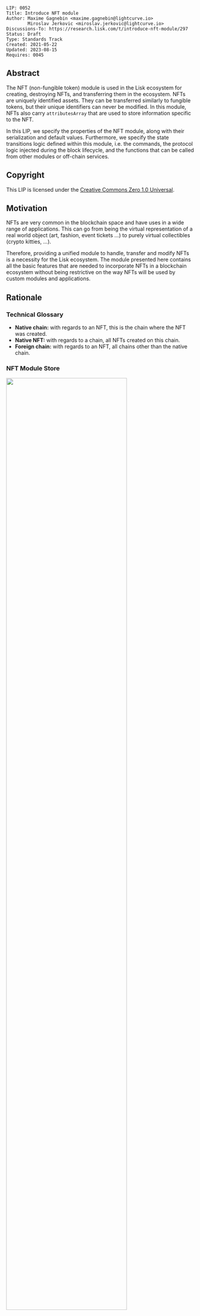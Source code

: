 ```
LIP: 0052
Title: Introduce NFT module
Author: Maxime Gagnebin <maxime.gagnebin@lightcurve.io>
        Miroslav Jerkovic <miroslav.jerkovic@lightcurve.io>
Discussions-To: https://research.lisk.com/t/introduce-nft-module/297
Status: Draft
Type: Standards Track
Created: 2021-05-22
Updated: 2023-08-15
Requires: 0045
```

## Abstract

The NFT (non-fungible token) module is used in the Lisk ecosystem for creating, destroying NFTs, and transferring them in the ecosystem. NFTs are uniquely identified assets. They can be transferred similarly to fungible tokens, but their unique identifiers can never be modified. In this module, NFTs also carry `attributesArray` that are used to store information specific to the NFT.

In this LIP, we specify the properties of the NFT module, along with their serialization and default values. Furthermore, we specify the state transitions logic defined within this module, i.e. the commands, the protocol logic injected during the block lifecycle, and the functions that can be called from other modules or off-chain services.

## Copyright

This LIP is licensed under the [Creative Commons Zero 1.0 Universal](https://creativecommons.org/publicdomain/zero/1.0/).

## Motivation

NFTs are very common in the blockchain space and have uses in a wide range of applications. This can go from being the virtual representation of a real world object (art, fashion, event tickets ...) to purely virtual collectibles (crypto kitties, ...).

Therefore, providing a unified module to handle, transfer and modify NFTs is a necessity for the Lisk ecosystem. The module presented here contains all the basic features that are needed to incorporate NFTs in a blockchain ecosystem without being restrictive on the way NFTs will be used by custom modules and applications.

## Rationale

### Technical Glossary

- **Native chain:** with regards to an NFT, this is the chain where the NFT was created.
- **Native NFT:** with regards to a chain, all NFTs created on this chain.
- **Foreign chain:** with regards to an NFT, all chains other than the native chain.

### NFT Module Store

<img src="lip-0052/nft_module_store.png" width="80%">

_Figure 1: The NFT module store is divided into four substores. All NFTs held by users are stored sequentially in the user substore with keys given by the user address and the NFT ID._

#### NFT Store

The NFT store contains entries for all NFTs present on the native chain, as well as entries for all native NFTs that have been sent cross-chain to a foreign chain. Each entry contains two properties:

- The `owner` property can either be a `LENGTH_ADDRESS` bytes long user address or a `LENGTH_CHAIN_ID` bytes long chain ID. In the latter case, the NFT is a native NFT that has been sent cross-chain to a foreign chain and is escrowed.
- The `attributesArray` property can be used by custom applications to store information about the NFT, or modify interactions with the NFT.

#### User Substore

In the proposed solution, all NFTs associated with a given address are stored sequentially in the user substore part of the state. In this way, getting all NFTs of a given account can be done efficiently. This is in contrast to specifications (like [ERC 721](https://github.com/ethereum/EIPs/blob/master/EIPS/eip-721.md) without optional extensions) where the NFT owner is only stored as one of the NFTs properties. We think that this feature is useful in an account-based blockchain ecosystem and the user substore is designed accordingly.

The `lockingModule` property stores the information regarding the locking status of the NFT. If the NFT is unlocked, this property will have the value `NFT_NOT_LOCKED`, whereas if the NFT is locked, this property will store the locking module name.

### NFT Identifier

To identify NFTs in the Lisk ecosystem, we introduce the `nftID`, a unique NFT identifier in the ecosystem. It is a `LENGTH_NFT_ID` bytes long concatenation of the `LENGTH_CHAIN_ID` bytes long `chainID`, the [chain ID][lip-0043] of the chain creating the NFT, the `LENGTH_COLLECTION_ID` bytes long `collectionID`, chosen when the NFT is created, and a 8 bytes long serialization of an `index` integer, automatically assigned at the NFT creation.

This allows chains to define multiple sets of NFTs, each identified by their respective collection. Each collection can then easily have its own attributes schema and custom logic. For example, an art NFT exchange could have a different collection per artist, `index` being then a unique integer associated with each art piece of this artist.

### Cross-chain NFT Transfer

To allow cross-chain transfers of NFTs, we define a specific command which makes use of the [Interoperability module][lip-0045] and creates a [cross-chain message][lip-0049] with the relevant information. When sending NFTs cross-chain, it is crucial that every native chain can correctly escrow its native NFTs sent to a foreign chain. In this way, a native NFT can never be created by a foreign chain and sent across the ecosystem. When receiving non-native NFTs on a chain, users can query this NFT's native chain to make sure that the NFT is properly escrowed.

#### Transfer To and From the Native Chain

These specifications only allow NFTs to be transferred from or to their native chain. In particular, this means that NFT created on chain A cannot be transferred directly from chain B to chain C. This is required to allow the native chain to maintain escrowed NFTs correctly.

### Attributes

Each NFT is stored with an array of attributes specified by various modules, with each `attribute` property being a byte sequence that is not deserialized by the NFT module. Each custom module using NFTs should define schemas to serialize and deserialize their `attributes` property of NFTs.

When an NFT is sent to another chain, the `attributes` properties of the NFT can be modified according to specifications set on the receiving chain. When the NFT is received back on its native chain, the returned modified attributes are disregarded and the original attributes are restored, as currently defined by [getNewAttributes](#getnewattributes) function. If needed, custom modules can implement a more fine-grained approach towards the attributes that are modified cross-chain.

Note that the `attributes` properties are not limited in size by default, which can potentially cause the CCM [validateFormat][lip-0049#validateformat] failure during the cross-chain NFT transfer.

### Protocol Logic for Other Modules

The NFT module provides the following functions to modify the NFT state. Any other modules should use those functions to modify the NFT state. The NFT state should never be modified from outside the module without using one of the provided functions as this could result in unexpected behavior and could cause an improper state transition.

#### create

This function is used to create a new NFT. The NFT will always be native to the chain creating it.

#### destroy

This function is used to destroy NFTs. The NFT will be removed from the NFT substore and cannot be retrieved, except in the case of destroying NFT on a foreign chain: the information about the NFT (e.g., the attributes) will still be available in the corresponding escrow entry of the NFT substore in the native chain.

#### lock

This function is used to lock an NFT to a module. A locked NFT cannot be transferred (within the chain or across chains). This can be useful, for example, when the NFT is used as a deposit for a service. Module is specified both when locking and unlocking the NFT, thus preventing NFTs being accidentally locked and unlocked by different modules.

#### unlock

This function is used to unlock an NFT that was locked to a module.

#### setAttributes

This function is used to modify the attributes of NFTs. Each custom module can define the rules surrounding modifying NFT attributes and should call this function. This function will be executed even if the NFT is locked.

#### transfer

This function is used to transfer ownership of NFTs within one chain.

#### transferCrossChain

This function is used to transfer ownership of NFTs across chains in the Lisk ecosystem.

#### recover

This function should only be called by the [Interoperability module][lip-0045] to trigger the recovery of NFTs escrowed to terminated chains.

## Specification

### Notation and Constants

The following constants are used throughout the document:

| Name | Type | Value |
|------|------|-------|
| **Interoperability Constants** | | |
| `CCM_STATUS_CODE_OK` | uint32 | 0 |
| `MAX_RESERVED_ERROR_STATUS` | uint64 | 63 |
| **NFT Module Constants** | | |
| `MODULE_NAME_NFT` | string | "nft" |
| `COMMAND_NAME_TRANSFER` | string | "transfer" |
| `COMMAND_NAME_CROSS_CHAIN_TRANSFER` | string | "transferCrossChain" |
| `CROSS_CHAIN_COMMAND_NAME_TRANSFER` | string | TBD |
| `CCM_STATUS_NFT_NOT_SUPPORTED` | uint32 | 64 |
| `CCM_STATUS_PROTOCOL_VIOLATION` | uint32 | 65 |
| `NFT_NOT_LOCKED` | string | `MODULE_NAME_NFT` |
| `ALL_SUPPORTED_NFTS_KEY` | bytes | `EMPTY_BYTES` |
| **NFT Store Constants** | | |
| `SUBSTORE_PREFIX_NFT` | bytes | 0x0000 |
| `SUBSTORE_PREFIX_USER` | bytes | 0x8000 |
| `SUBSTORE_PREFIX_ESCROW` | bytes | 0x4000 |
| `SUBSTORE_PREFIX_SUPPORTED_NFTS` | bytes | 0xc000 |
| **Configurable Constants** | | **Mainchain Value** |
| `FEE_CREATE_NFT` | uint64 | 5000000 |
| **General Constants** | | |
| `OWN_CHAIN_ID` | bytes | `chainID` of the chain. |
| `LENGTH_ADDRESS` | uint32 | 20 |
| `MIN_LENGTH_MODULE_NAME` | uint32 | 1 |
| `MAX_LENGTH_MODULE_NAME` | uint32 | 32 |
| `LENGTH_NFT_ID` | uint32 | 16 |
| `LENGTH_CHAIN_ID` | uint32 | 4 |
| `LENGTH_COLLECTION_ID` | uint32 | 4 |
| `LENGTH_TOKEN_ID` | uint32 | 8 |
| `MAX_LENGTH_DATA` | uint32 | 64 |
| `EMPTY_BYTES` | bytes | "" |

### Event Names and Results

| Name | Type | Value | Description |
|------|------|-------|-------------|
| **Names** | | | |
| `EVENT_NAME_TRANSFER` | string | "transfer" | Name of the events emitted during NFT transfer. |
| `EVENT_NAME_TRANSFER_CROSS_CHAIN` | string | "transferCrossChain" | Name of the events emitted during cross-chain NFT transfer. |
| `EVENT_NAME_CCM_TRANSFER` | string | "ccmTransfer" | Name of the events emitted during execution of cross-chain NFT transfer messages. |
| `EVENT_NAME_CREATE` | string | "create" | Name of the events emitted during calls to the [create](#create-2) function. |
| `EVENT_NAME_DESTROY` | string | "destroy" | Name of the events emitted during calls to the [destroy](#destroy-2) function. |
| `EVENT_NAME_LOCK` | string | "lock" | Name of the events emitted during calls to the [lock](#lock-2) function. |
| `EVENT_NAME_UNLOCK` | string | "unlock" | Name of the events emitted during calls to the [unlock](#unlock-2) function. |
| `EVENT_NAME_SET_ATTRIBUTES` | string | "setAttributes" | Name of the events emitted during calls to the [setAttributes](#setattributes-2) function. |
| `EVENT_NAME_RECOVER` | string | "recover" | Name of the events emitted during calls to the [recover](#recover-2) function. |
| `EVENT_NAME_SUPPORT_ALL_NFTS` | string | "supportAllNFTs" | Name of the event emitted during calls to the [supportAllNFTs](#supportallnfts-1) function |
| `EVENT_NAME_REMOVE_SUPPORT_ALL_NFTS` | string | "removeSupportAllNFTs" | Name of the event emitted during calls to the [removeSupportAllNFTs](#removesupportallnfts-1) function |
| `EVENT_NAME_SUPPORT_ALL_NFTS_FROM_CHAIN` | string | "supportAllNFTsFromChain" | Name of the event emitted during calls to the [supportAllNFTsFromChain](#supportallnftsfromchain-1) function |
| `EVENT_NAME_REMOVE_SUPPORT_ALL_NFTS_FROM_CHAIN` | string | "removeSupportAllNFTsFromChain" | Name of the event emitted during calls to the [removeSupportAllNFTsFromChain](#removesupportallnftsfromchain-1) function |
| `EVENT_NAME_SUPPORT_ALL_NFTS_FROM_COLLECTION` | string | "supportAllNFTsFromCollection" | Name of the event emitted during calls to the [supportAllNFTsFromCollection](#supportallnftsfromcollection) function |
| `EVENT_NAME_REMOVE_SUPPORT_ALL_NFTS_FROM_COLLECTION` | string | "removeSupportAllNFTsFromCollection" | Name of the event emitted during calls to the [removeSupportAllNFTsFromCollection](#removesupportallnftsfromcollection) function |
| **Result codes** | | | |
| `RESULT_SUCCESSFUL` | uint32 | 0 | Successful result code for events. |
| `RESULT_NFT_DOES_NOT_EXIST` | uint32 | 1 | Used when NFT substore entry does not exist. |
| `RESULT_NFT_NOT_NATIVE` | uint32 | 2 | Used when NFT is not native to either the sending chain or the receiving chain. |
| `RESULT_NFT_NOT_SUPPORTED` | uint32 | 3 | Used when NFT is not supported in the receiving chain. |
| `RESULT_NFT_LOCKED` | uint32 | 4 | Used when destroy, lock or transfer functions fail due to NFT being locked. |
| `RESULT_NFT_NOT_LOCKED` | uint32 | 5 | Used when unlock function fails due to NFT being unlocked. |
| `RESULT_UNAUTHORIZED_UNLOCK` | uint32 | 6 | Used when NFT unlocking fails due to being requested by a module that did not lock it. |
| `RESULT_NFT_ESCROWED` | uint32 | 7 | Used when destroy, lock or transfer functions fail due to NFT being escrowed. |
| `RESULT_NFT_NOT_ESCROWED` | uint32 | 8 | Used when recover function fails due to NFT not being escrowed. |
| `RESULT_INITIATED_BY_NONNATIVE_CHAIN` | uint32 | 9 | Used when recover function fails due to not being initiated by the native chain. |
| `RESULT_INITIATED_BY_NONOWNER` | uint32 | 10 | Used when destroy or transfer functions fail due to not being initiated by the NFT owner. |
| `RESULT_RECOVER_FAIL_INVALID_INPUTS` | uint32 | 11 | Used when the recover function fails due to invalid inputs. |
| `RESULT_INSUFFICIENT_BALANCE` | uint32 | 12 | Used when the balance is not sufficient to pay for the cross-chain message fee. |
| `RESULT_DATA_TOO_LONG` | uint32 | 13 | Used when the data input is too long. |
| `INVALID_RECEIVING_CHAIN` | uint32 | 14 | Used when, during the cross-chain token transfer, the receiving chain is set to be equal to the sending chain. |
| `RESULT_INVALID_ACCOUNT` | uint32 | 15 | Used when recover function fails due to invalid account. |

### Type Definitions

| Name | Type | Validation | Description |
|------|------|------------|-------------|
| `Address` | bytes | Must be of length `LENGTH_ADDRESS`. | Address of an account. |
| `Module` | string | Must be of length at least `MIN_LENGTH_MODULE_NAME` and at most `MAX_LENGTH_MODULE_NAME`. | Used for identifying modules. |
| `NFTID` | bytes | Must be of length `LENGTH_NFT_ID`. | Used for NFT identifiers. |
| `ChainID` | bytes | Must be of length `LENGTH_CHAIN_ID`. | Used for chain identifiers. |
| `CollectionID` | bytes | Must be of length `LENGTH_COLLECTION_ID`. | Used for NFT collection identifiers. |
| `AttributesArray` | (Module &#124; bytes)[] | Two-dimensional array consisting of `Module` names and corresponding `attributes`. | Used to store information specific to the NFT. |

#### uint64be Function

The function `uint64be(x)` returns the big endian uint64 serialization of an integer `x`, with `0 <= x < 2^64`. This serialization is always 8 bytes long.

#### Logic from Other Modules

Calling a function `fct` from the [Interoperability module][lip-0045] is represented by `Interoperability.fct(required inputs)`, from the [Fee module][lip-0048] by `Fee.fct(required inputs)`, and from the [Token module][lip-0051] by `Token.fct(required inputs)`.

### NFT Identification

All NFTs in the ecosystem are identified by using the following three values:

- `chainID`, always the chain ID of the chain that created the NFT,
- `collectionID`, a `LENGTH_COLLECTION_ID` bytes long array, specified at NFT creation,
- `index`, assigned at NFT creation to the next available index in the collection.

In this LIP, the NFT identifier `nftID` is a `LENGTH_NFT_ID` bytes long concatenation of the `chainID` of the NFT native chain, `collectionID` and the serialization of `index`: `nftID = chainID + collectionID + uint64be(index)`. This is for example used in all input formats for the module's exposed logics. This allows the exposed logic interfaces to be simple and uniform.

#### Supported NFTs

The NFT module contains a function used when receiving cross-chain NFT transfers to assert the support for non-native NFTs. It should return a boolean, depending on the configuration of the NFT module. For the rest of this LIP, this function is written `isNFTSupported(nftID)`.

### NFT Module Store

The store keys and schemas for value serialization of the NFT module store are set as follows:

#### NFT Substore

- The substore prefix is set to `SUBSTORE_PREFIX_NFT`.
- Each store key is an NFT ID: `nftID`.
- Each store value is the serialization of an object following `NFTStoreSchema` presented below.
- Notation: For the rest of this proposal, let `NFTStore[nftID]` be the object value stored in the NFT substore with store key `nftID`, deserialized using `NFTStoreSchema`.

#### JSON Schema

```java
NFTStoreSchema = {
    "type": "object",
    "required": [
        "owner",
        "attributesArray"
    ],
    "properties": {
        "owner": {
            "dataType": "bytes",
            "fieldNumber": 1
        },
        "attributesArray": {
            "type": "array",
            "fieldNumber": 2,
            "items": {
                "type": "object",
                "required": [
                    "module",
                    "attributes"
                ],
                "properties": {
                    "module": {
                        "dataType": "string",
                        "minLength": MIN_LENGTH_MODULE_NAME,
                        "maxLength": MAX_LENGTH_MODULE_NAME,
                        "pattern": "^[a-zA-Z0-9]*$",
                        "fieldNumber": 1
                    },
                    "attributes": {
                        "dataType": "bytes",
                        "fieldNumber": 2
                    }
                }
            }
        }
    }
}
```

#### Properties

- `owner`: Either a `LENGTH_ADDRESS` bytes long NFT owner address or a `LENGTH_CHAIN_ID` bytes long chain ID in the case of a native NFT that has been escrowed.
- `attributesArray`: An array containing attributes set by various modules. Elements include:
  - `module`: The name of the module that set the attributes.
  - `attributes`: The attributes set by the module.

Here, the `attributesArray` array is lexicographically ordered by `module`, which guarantees that serialization is consistent across nodes maintaining the chain.

If, for some `module`, a state transition deletes the `attributes` property , the corresponding entry in `attributesArray` is removed.

If, for some `module`, a state transition creates the `attributes` property of a non-existent store entry, this entry is created following `NFTStoreSchema` with the `attributesArray` entry set accordingly.

#### User Substore

- The substore prefix is set to `SUBSTORE_PREFIX_USER`.
- Each store key is a concatenation of an address and a NFT ID: `address + nftID`.
- Each store value is the serialization of an object following `userStoreSchema` presented below.
- Notation: For the rest of this proposal, let `userStore[address, nftID]` be the object value stored in the user substore with store key `address + nftID`, deserialized using `userStoreSchema`.

#### JSON Schema

```java
userStoreSchema = {
    "type": "object",
    "required": ["lockingModule"],
    "properties": {
        "lockingModule": {
            "dataType": "string",
            "minLength": MIN_LENGTH_MODULE_NAME,
            "maxLength": MAX_LENGTH_MODULE_NAME,
            "pattern": "^[a-zA-Z0-9]*$]",
            "fieldNumber": 1
        }
    }
}
```

#### Properties

- `lockingModule`: The name of the module that locked the NFT. The default value for the `lockingModule` property is `NFT_NOT_LOCKED`.

#### Escrow Substore

- The substore prefix is set to `SUBSTORE_PREFIX_ESCROW`.
- Each store key is the identifier of the chain to which the NFTs are escrowed, and the NFT ID of the escrowed NFT: `escrowedChainID + nftID`.
- Each store value follows the `escrowStoreSchema` schema presented below, which does not have any properties.
- Notation: For the rest of this proposal, let `escrowStore[escrowedChainID, nftID]` be the `EMPTY_BYTES` value stored in the escrow substore with store key `escrowedChainID + nftID`.


#### JSON Schema

```java
escrowStoreSchema = {
    "type": "object",
    "required": [],
    "properties": {}
}
```

#### Supported NFTs Substore

- The substore prefix is set to `SUBSTORE_PREFIX_SUPPORTED_NFTS`.
- Each store key is the identifier of the chain to which the supported NFTs are native: `chainID`, or `ALL_SUPPORTED_NFTS_KEY`.
- Each store value is the serialization of an object following `supportedNFTsStoreSchema` presented below.
- Notation: For the rest of this proposal, let `supportedNFTsStore[chainID]` be the object value stored in the supported NFTs substore with store key `chainID`, deserialized using `supportedNFTsStoreSchema`.

#### JSON Schema

```java
supportedNFTsStoreSchema = {
   "type": "object",
   "required": ["supportedCollectionIDArray"],
   "properties": {
       "supportedCollectionIDArray" : {
           "type": "array",
           "fieldNumber": 1,
           "items": {
                "type": "object",
                "required": ["collectionID"],
                "properties": {
                    "collectionID": {
                        "dataType": "bytes",
                        "length": LENGTH_COLLECTION_ID,
                        "fieldNumber": 1
                    }
                }
            }
       }
   }
}
```

#### Properties

- `supportedCollectionIDArray`: The array of `collectionID`, specifying all the supported NFT collections of the foreign chain.

If all NFTs are supported, the substore contains an entry for the key ALL_SUPPORTED_NFTS_KEY and no other entries.

If not all NFTs are supported, but all NFTs from a chain with `chainID` are supported, the substore contains an entry for key `chainID` with an empty array as value.

Since the native NFTs are always supported, no entry with key `OWN_CHAIN_ID` is added to the substore.

For all entries in this substore, the entries of the `supportedCollectionIDArray` are ordered lexicographically.

### Commands

The module provides the following commands to modify the NFT store.

#### NFT Transfer

Transactions executing this command have:

- `module = MODULE_NAME_NFT`
- `command = COMMAND_NAME_TRANSFER`

##### Parameters Schema

The `params` property of a NFT transfer transaction follows the schema `NFTTransferParamsSchema`.

```java
NFTTransferParamsSchema = {
    "type": "object",
    "required": [
        "nftID",
        "recipientAddress",
        "data"
    ],
    "properties": {
        "nftID": {
            "dataType": "bytes",
            "length": LENGTH_NFT_ID,
            "fieldNumber": 1
        },
        "recipientAddress": {
            "dataType": "bytes",
            "length": LENGTH_ADDRESS,
            "fieldNumber": 2
        },
         "data": {
            "dataType": "string",
            "maxLength": MAX_LENGTH_DATA,
            "fieldNumber": 3
        }
    }
}
```

##### Verification

```python
def verify(trs: Transaction) -> None:
    trsParams = decode(NFTTransferParamsSchema, trs.params)
    
    senderAddress = sha256(trs.senderPublicKey)[:LENGTH_ADDRESS]
    nftID = trsParams.nftID

    if NFTStore[nftID] does not exist:
        raise Exception("NFT substore entry does not exist")

    if len(getNFTOwner(nftID)) == LENGTH_CHAIN_ID:
        raise Exception("NFT is escrowed to another chain")

    if getNFTOwner(nftID) != senderAddress:
        raise Exception("Transfer not initiated by the NFT owner")

    if getLockingModule(nftID) != NFT_NOT_LOCKED:
        raise Exception("Locked NFTs cannot be transferred")
```

##### Execution

```python
def execute(trs: Transaction) -> None:
    trsParams = decode(NFTTransferParamsSchema, trs.params)

    senderAddress = sha256(trs.senderPublicKey)[:LENGTH_ADDRESS]
    recipientAddress = trsParams.recipientAddress
    nftID = trsParams.nftID

    transferInternal(senderAddress, recipientAddress, nftID)
```

The [transferInternal](#transferinternal) function transfers the ownership of the NFT within the chain.

#### Cross-chain NFT Transfer

Transactions executing this command have:

- `module = MODULE_NAME_NFT`
- `command = COMMAND_NAME_CROSS_CHAIN_TRANSFER`

##### Parameters Schema

The `params` property of a cross-chain NFT transfer transaction follows the `crossChainNFTTransferParamsSchema` schema.

```java
crossChainNFTTransferParamsSchema = {
    "type": "object",
    "required": [
        "nftID",
        "receivingChainID",
        "recipientAddress",
        "data",
        "messageFee",
        "messageFeeTokenID",
        "includeAttributes"
    ],
    "properties": {
        "nftID": {
            "dataType": "bytes",
            "length": LENGTH_NFT_ID,
            "fieldNumber": 1
        },
        "receivingChainID": {
            "dataType": "bytes",
            "length": LENGTH_CHAIN_ID,
            "fieldNumber": 2
        },
        "recipientAddress": {
            "dataType": "bytes",
            "length": LENGTH_ADDRESS,
            "fieldNumber": 3
        },
        "data": {
            "dataType": "string",
            "maxLength": MAX_LENGTH_DATA,
            "fieldNumber": 4
        },
        "messageFee": {
            "dataType": "uint64",
            "fieldNumber": 5
        },
        "messageFeeTokenID": {
            "dataType": "bytes",
            "length": LENGTH_TOKEN_ID,
            "fieldNumber": 6
        },
        "includeAttributes": {
            "dataType": "boolean",
            "fieldNumber": 7
        }
    }
}
```

##### Verification

```python
def verify(trs: Transaction) -> None:
    trsParams = decode(crossChainNFTTransferParamsSchema, trs.params)
    
    senderAddress = sha256(trs.senderPublicKey)[:LENGTH_ADDRESS]
    nftID = trsParams.nftID
    receivingChainID = trsParams.receivingChainID
    messageFeeTokenID = trsParams.messageFeeTokenID

    if receivingChainID == OWN_CHAIN_ID:
        raise Exception("Receiving chain cannot be the sending chain.")

    if NFTStore[nftID] does not exist:
        raise Exception("NFT substore entry does not exist")

    if len(getNFTOwner(nftID)) == LENGTH_CHAIN_ID:
        raise Exception("NFT is escrowed to another chain")

    if getChainID(nftID) not in [OWN_CHAIN_ID, receivingChainID]:
        raise Exception("NFT must be native to either the sending or the receiving chain")

    if messageFeeTokenID != Interoperability.getMessageFeeTokenID(receivingChainID):
        raise Exception("Mismatching message fee Token ID")

    if getNFTOwner(nftID) != senderAddress:
        raise Exception("Transfer not initiated by the NFT owner")

    if getLockingModule(nftID) != NFT_NOT_LOCKED:
        raise Exception("Locked NFTs cannot be transferred")

    if Token.getAvailableBalance(senderAddress, messageFeeTokenID) < messageFee:
        raise Exception("Insufficient balance for the message fee")
```

##### Execution

```python
def execute(trs: Transaction) -> None:
    trsParams = decode(crossChainNFTTransferParamsSchema, trs.params)

    senderAddress = sha256(trs.senderPublicKey)[:LENGTH_ADDRESS]
    nftID = trsParams.nftID
    receivingChainID = trsParams.receivingChainID
    recipientAddress = trsParams.recipientAddress
    data = trsParams.data
    messageFee = trsParams.messageFee
    includeAttributes = trsParams.includeAttributes

    transferCrossChainInternal(
        senderAddress,
        recipientAddress,
        nftID,
        receivingChainID,
        messageFee,
        data,
        includeAttributes
    )
```

The [transferCrossChainInternal](#transfercrosschaininternal) function transfers ownership of NFTs across chains in the Lisk ecosystem and calls the interoperability module in order to create a CCM.

### Cross-chain Commands

#### Cross-chain NFT Transfer Message

Cross-chain messages executing this cross-chain command have:

- `module = MODULE_NAME_NFT`,
- `crossChainCommand = CROSS_CHAIN_COMMAND_NAME_TRANSFER`

##### CCM Parameters Schema

The `params` property of a cross-chain NFT transfer message follows the `crossChainNFTTransferMessageParamsSchema`.

```java
crossChainNFTTransferMessageParamsSchema = {
    "type": "object",
    "required": [
        "nftID",
        "senderAddress",
        "recipientAddress",
        "attributesArray",
        "data"
    ],
    "properties": {
        "nftID": {
            "dataType": "bytes",
            "length": LENGTH_NFT_ID,
            "fieldNumber": 1
        },
        "senderAddress": {
            "dataType": "bytes",
            "length": LENGTH_ADDRESS,
            "fieldNumber": 2
        },
        "recipientAddress": {
            "dataType": "bytes",
            "length": LENGTH_ADDRESS,
            "fieldNumber": 3
        },
        "attributesArray": {
            "type": "array",
            "fieldNumber": 4,
            "items": {
                "type": "object",
                "required": ["module", "attributes"],
                "properties": {
                    "module": {
                        "dataType": "string",
                        "minLength": MIN_LENGTH_MODULE_NAME,
                        "maxLength": MAX_LENGTH_MODULE_NAME,
                        "pattern": "^[a-zA-Z0-9]*$",
                        "fieldNumber": 1
                    },
                    "attributes": {
                        "dataType": "bytes",
                        "fieldNumber": 2
                    }
                }
            }
        },
        "data": {
            "dataType": "string",
            "maxLength": MAX_LENGTH_DATA,
            "fieldNumber": 5
        }
    }
}
```

##### Verification

```python
def verify(
    trs: Transaction,
    ccm: CCM
) -> None:
    ccmParams = decode(crossChainNFTTransferMessageParamsSchema, ccm.params)
    
    nftID = ccmParams.nftID
    sendingChainID = ccm.sendingChainID

    if ccm.status > MAX_RESERVED_ERROR_STATUS:
        raise Exception("Invalid CCM error code")

    if getChainID(nftID) not in [OWN_CHAIN_ID, sendingChainID]:
        raise Exception("NFT is not native to either the sending chain or the receiving chain")

    if getChainID(nftID) == OWN_CHAIN_ID and NFTStore[nftID] entry does not exist:
        raise Exception("Non-existent entry in the NFT substore")

    if getChainID(nftID) == OWN_CHAIN_ID and NFTStore[nftID].owner != ccm.sendingChainID:
        raise Exception("NFT has not been properly escrowed")

    if getChainID(nftID) != OWN_CHAIN_ID and NFTStore[nftID] entry exists:
        raise Exception("NFT substore entry already exists")
```

##### Execution

When executing a cross-chain NFT transfer message `ccm`, the logic below is followed.

```python
def execute(
    trs: Transaction,
    ccm: CCM
) -> None:
    ccmParams = decode(crossChainNFTTransferMessageParamsSchema, ccm.params)
    
    nftID = ccmParams.nftID
    senderAddress = ccmParams.senderAddress
    recipientAddress = ccmParams.recipientAddress
    receivedAttributes = ccmParams.attributesArray
    data = ccmParams.data
    receivingChainID = ccm.receivingChainID
    sendingChainID = ccm.sendingChainID

    if getChainID(nftID) == OWN_CHAIN_ID: # Execution on the native chain
        storedAttributes = NFTStore[nftID].attributesArray
        if ccm.status == CCM_STATUS_CODE_OK:
            NFTStore[nftID].owner = recipientAddress
            NFTStore[nftID].attributesArray = getNewAttributes(nftID, storedAttributes, receivedAttributes)
            createUserEntry(recipientAddress, nftID)
            delete entry escrowEntry(sendingChainID, nftID) from the escrow substore
        else: # Return the NFT to the sender
            recipientAddress = senderAddress
            NFTStore[nftID].owner = recipientAddress
            createUserEntry(recipientAddress, nftID)
            delete entry escrowEntry(sendingChainID, nftID) from the escrow substore
    else: # Execution on the foreign chain
        if isNFTSupported(nftID) == False:
            emitPersistentEvent(
                module = MODULE_NAME_NFT,
                name = EVENT_NAME_CCM_TRANSFER,
                data = {
                    "senderAddress": senderAddress,
                    "recipientAddress": recipientAddress,
                    "nftID": nftID,
                    "result": RESULT_NFT_NOT_SUPPORTED
                },
                topics = [senderAddress, recipientAddress]
            )
            raise Exception("Non-supported NFT")
        if ccm.status == CCM_STATUS_CODE_OK:
            Fee.payFee(FEE_CREATE_NFT)
            createNFTEntry(recipientAddress, nftID, receivedAttributes)
            createUserEntry(recipientAddress, nftID)
        else: # return the NFT to the sender
            recipientAddress = senderAddress
            createNFTEntry(recipientAddress, nftID, receivedAttributes)
            createUserEntry(recipientAddress, nftID)

    emitEvent(
        module = MODULE_NAME_NFT,
        name = EVENT_NAME_CCM_TRANSFER,
        data = {
            "senderAddress": senderAddress,
            "recipientAddress": recipientAddress,
            "nftID": nftID,
            "result": RESULT_SUCCESSFUL
        },
        topics = [senderAddress, recipientAddress]
    )
```

### Events

#### transfer

This event has `name = EVENT_NAME_TRANSFER`, and is emitted when the [transfer](#transfer-2) and [transferInternal](#transferinternal) functions are called.

##### Topics

- `senderAddress`: The address of the sending account.
- `recipientAddress`: The address of the receiving account.

##### Data

```java
transferEventDataSchema = {
    "type": "object",
    "required": [
        "senderAddress",
        "recipientAddress",
        "nftID",
        "result"
    ],
    "properties": {
        "senderAddress": {
            "dataType": "bytes",
            "length": LENGTH_ADDRESS,
            "fieldNumber": 1
        },
        "recipientAddress": {
            "dataType": "bytes",
            "length": LENGTH_ADDRESS,
            "fieldNumber": 2
        },
        "nftID": {
            "dataType": "bytes",
            "length": LENGTH_NFT_ID,
            "fieldNumber": 3
        },
        "result": {
            "dataType": "uint32",
            "fieldNumber": 4
        }
    }
}
```

#### transferCrossChain

This event has `name = EVENT_NAME_TRANSFER_CROSS_CHAIN`, and is emitted when the [transferCrossChain](#transfercrosschain-2) and [transferCrossChainInternal](#transfercrosschaininternal) functions are called.

##### Topics

- `senderAddress`: The address of the sending account.
- `recipientAddress`: The address of the receiving account.
- `receivingChainID`: The chain ID of the receiving chain.

##### Data

```java
transferCrossChainEventDataSchema = {
    "type": "object",
    "required": [
        "senderAddress",
        "recipientAddress",
        "nftID",
        "receivingChainID",
        "result"
    ],
    "properties": {
        "senderAddress": {
            "dataType": "bytes",
            "length": LENGTH_ADDRESS,
            "fieldNumber": 1
        },
        "recipientAddress": {
            "dataType": "bytes",
            "length": LENGTH_ADDRESS,
            "fieldNumber": 2
        },
        "nftID": {
            "dataType": "bytes",
            "length": LENGTH_NFT_ID,
            "fieldNumber": 3
        },
        "receivingChainID": {
            "dataType": "bytes",
            "length": LENGTH_CHAIN_ID,
            "fieldNumber": 4
        },
        "includeAttributes": {
            "dataType": "boolean",
            "fieldNumber": 5
        },
        "result": {
            "dataType": "bytes",
            "length": "uint32",
            "fieldNumber": 6
        }
    }
}
```

#### ccmTransfer

This event has `name = EVENT_NAME_CCM_TRANSFER`, and is emitted during the execution of [cross-chain NFT transfer messages](#cross-chain-nft-transfer-message).

##### Topics

- `senderAddress`: The address of the sending account.
- `recipientAddress`: The address of the receiving account.

##### Data

```java
ccmTransferEventDataSchema = {
    "type": "object",
    "required": [
        "senderAddress",
        "recipientAddress",
        "nftID",
        "result"
    ],
    "properties": {
        "senderAddress": {
            "dataType": "bytes",
            "length": LENGTH_ADDRESS,
            "fieldNumber": 1
        },
        "recipientAddress": {
            "dataType": "bytes",
            "length": LENGTH_ADDRESS,
            "fieldNumber": 2
        },
        "nftID": {
            "dataType": "bytes",
            "length": LENGTH_NFT_ID,
            "fieldNumber": 3
        },
        "result": {
            "dataType": "bytes",
            "length": "uint32",
            "fieldNumber": 4
        }
    }
}
```

#### create

This event has `name = EVENT_NAME_CREATE`, and is emitted when the [create](#create-2) function is called.

##### Topics

- `address`: The address of the NFT owner.
- `nftID`: ID of the created NFT.

##### Data

```java
createEventDataSchema = {
    "type": "object",
    "required": [
        "address",
        "nftID",
        "collectionID",
        "result"
    ],
    "properties": {
        "address": {
            "dataType": "bytes",
            "length": LENGTH_ADDRESS,
            "fieldNumber": 1
        },
        "nftID": {
            "dataType": "bytes",
            "length": LENGTH_NFT_ID,
            "fieldNumber": 2
        },
        "collectionID": {
            "dataType": "bytes",
            "length": LENGTH_COLLECTION_ID,
            "fieldNumber": 3
        },
        "result": {
            "dataType": "uint32",
            "fieldNumber": 4
        }
    }
}
```

#### destroy

This event has `name = EVENT_NAME_DESTROY`, and is emitted when the [destroy](#destroy-2) function is called.

##### Topics

- `address`: The address of the NFT owner.
- `nftID`: ID of the destroyed NFT.

##### Data

```java
destroyEventDataSchema = {
    "type": "object",
    "required": [
        "address",
        "nftID",
        "result"
    ],
    "properties": {
        "address": {
            "dataType": "bytes",
            "length": LENGTH_ADDRESS,
            "fieldNumber": 1
        },
        "nftID": {
            "dataType": "bytes",
            "length": LENGTH_NFT_ID,
            "fieldNumber": 2
        },
        "result": {
            "dataType": "uint32",
            "fieldNumber": 3
        }
    }
}
```

#### lock

This event has `name = EVENT_NAME_LOCK`, and is emitted when the [lock](#lock-2) function is called.

##### Topics

- `module`: Name of the module that locked the NFT.
- `nftID`: ID of the locked NFT.

##### Data

```java
lockEventDataSchema = {
    "type": "object",
    "required": [
        "module",
        "nftID",
        "result"
    ],
    "properties": {
        "module": {
            "dataType": "string",
            "minLength": MIN_LENGTH_MODULE_NAME,
            "maxLength": MAX_LENGTH_MODULE_NAME,
            "fieldNumber": 1
        },
        "nftID": {
            "dataType": "bytes",
            "length": LENGTH_NFT_ID,
            "fieldNumber": 2
        },
        "result": {
            "dataType": "uint32",
            "fieldNumber": 3
        }
    }
}
```

#### unlock

This event has `name = EVENT_NAME_UNLOCK`, and is emitted when the [unlock](#unlock-2) function is called.

##### Topics

- `module`: Name of the module that unlocked the NFT.
- `nftID`: ID of the unlocked NFT.

##### Data

```java
unlockEventDataSchema = {
    "type": "object",
    "required": [
        "module",
        "nftID",
        "result"
    ],
    "properties": {
        "module": {
            "dataType": "string",
            "minLength": MIN_LENGTH_MODULE_NAME,
            "maxLength": MAX_LENGTH_MODULE_NAME,
            "fieldNumber": 1
        },
        "nftID": {
            "dataType": "bytes",
            "length": LENGTH_NFT_ID,
            "fieldNumber": 2
        },
        "result": {
            "dataType": "uint32",
            "fieldNumber": 3
        }
    }
}
```

#### setAttributes

This event has `name = EVENT_NAME_SET_ATTRIBUTES`, and is emitted when the [setAttributes](#setattributes-2) function is called.

##### Topics

- `nftID`: ID of the NFT.

##### Data

```java
setAttributesEventDataSchema = {
    "type": "object",
    "required": [
        "nftID",
        "attributes",
        "result"
    ],
    "properties": {
        "nftID": {
            "dataType": "bytes",
            "length": LENGTH_NFT_ID,
            "fieldNumber": 1
        },
        "attributes": {
            "dataType": "bytes",
            "fieldNumber": 2
        },
        "result": {
            "dataType": "uint32",
            "fieldNumber": 3
        }
    }
}
```

#### recover

This event has `name = EVENT_NAME_RECOVER`, and is emitted when the [recover](#recover-2) function is called.

##### Topics

- `nftID`: ID of the recovered NFT.

##### Data

```java
recoverEventDataSchema = {
    "type": "object",
    "required": [
        "terminatedChainID",
        "nftID",
        "result"
    ],
    "properties": {
        "terminatedChainID": {
            "dataType": "bytes",
            "maxLength": LENGTH_CHAIN_ID,
            "fieldNumber": 1
        },
        "nftID": {
            "dataType": "bytes",
            "length": LENGTH_NFT_ID,
            "fieldNumber": 2
        },
        "result": {
            "dataType": "uint32",
            "fieldNumber": 3
        }
    }
}
```

#### supportAllNFTs

This event has `name = EVENT_NAME_SUPPORT_ALL_NFTS`, and is emitted when the [`supportAllNFTs`](#supportallnfts-1) function is called.

##### Data

```java
supportAllNFTsDataSchema = {
    "type": "object",
    "required": [],
    "properties": {}
}
```

#### removeSupportAllNFTs

This event has `name = EVENT_NAME_REMOVE_SUPPORT_ALL_NFTS`, and is emitted when the [`removeSupportAllNFTs`](#removesupportallnfts-1) function is called.

##### Data

```java
removeSupportAllNFTsDataSchema = {
    "type": "object",
    "required": [],
    "properties": {}
}
```

#### supportAllNFTsFromChain

This event has `name = EVENT_NAME_SUPPORT_ALL_NFTS_FROM_CHAIN`, and is emitted when the [`supportAllNFTsFromChain`](#supportallnftsfromchain-1) function is called.

##### Topics

- `chainID`: The ID of the chain for which all NFTs are supported.

##### Data

```java
supportAllNFTsFromChainEventDataSchema = {
    "type": "object",
    "required": ["chainID"],
    "properties": {
        "chainID": {
            "dataType": "bytes",
            "length": LENGTH_CHAIN_ID,
            "fieldNumber": 1
        }
    }
}
```

#### removeSupportAllNFTsFromChain

This event has `name = EVENT_NAME_REMOVE_SUPPORT_ALL_NFTS_FROM_CHAIN`, and is emitted when the [`removeSupportAllNftsFromChain`](#removesupportallnftsfromchain-1) function is called.

##### Topics

- `chainID`: The ID of the chain for which all NFTs are supported.

##### Data

Same as in previous event, i.e., follow the `supportAllNFTsFromChainEventDataSchema`.

#### supportAllNFTsFromCollection

This event has `name = EVENT_NAME_SUPPORT_ALL_NFTS_FROM_COLLECTION`, and is emitted when the [supportAllNftsFromCollection](#supportallnftsfromcollection-1) function is called.

##### Topics

- `chainID`: The ID of the native chain of the supported collection.
- `collectionID`: The ID of the collection from which all NFTs are supported.

##### Data

```java
supportAllNFTsFromCollectionEventDataSchema = {
    "type": "object",
    "required": [
        "chainID",
        "collectionID"
    ],
    "properties": {
        "chainID": {
            "dataType": "bytes",
            "length": LENGTH_CHAIN_ID,
            "fieldNumber": 1
        },
        "collectionID": {
            "dataType": "bytes",
            "length": LENGTH_COLLECTION_ID,
            "fieldNumber": 2
        }
    }
}
```

#### removeSupportAllNFTsFromCollection

This event has `name = EVENT_NAME_REMOVE_SUPPORT_ALL_NFTS_FROM_COLLECTION`, and is emitted when the [removeSupportAllNFTsFromCollection](#removesupportallnftsfromcollection-1) function is called.

##### Topics

- `chainID`: The ID of the native chain of the supported collection.
- `collectionID`: The ID of the collection from which all NFTs are supported.

##### Data

Same as in previous event, i.e., follow the `supportAllNFTsFromCollectionEventDataSchema`.

### Internal Functions

#### createNFTEntry

```python
def createNFTEntry(
    address: Address,
    nftID: NFTID,
    attributesArray: AttributesArray
) -> None:

    if len(attributesArray) != len(set(item.module for item in attributesArray)):
        raise Exception("Invalid attributes array provided")

    create substore entry with
        substorePrefix = SUBSTORE_PREFIX_NFT
        key = nftID
        value = encode(
            schema = NFTStoreSchema,
            object = {
               "owner": address,
               "attributesArray": attributesArray
            }
        )
```

#### createUserEntry

```python
def createUserEntry(
    address: Address,
    nftID: NFTID
) -> None:

    create substore entry with
        substorePrefix = SUBSTORE_PREFIX_USER
        key = address + nftID
        value = encode(
            schema = userStoreSchema,
            object = {
               "lockingModule": NFT_NOT_LOCKED
            }
        )
```

#### createEscrowEntry

```python
def createEscrowEntry(
    receivingChainID: ChainID,
    nftID: NFTID
) -> None:

    create substore entry with
        substorePrefix = SUBSTORE_PREFIX_ESCROW
        key = receivingChainID + nftID
```

#### transferInternal

```python
def transferInternal(
    senderAddress: Address,
    recipientAddress: Address,
    nftID: NFTID
) -> None:

    delete entry userStore[senderAddress, nftID] from the user substore
    createUserEntry(recipientAddress, nftID)
    NFTStore[nftID].owner = recipientAddress

    emitEvent(
        module = MODULE_NAME_NFT,
        name = EVENT_NAME_TRANSFER,
        data = {
            "senderAddress": senderAddress,
            "recipientAddress": recipientAddress,
            "nftID": nftID,
            "result": RESULT_SUCCESSFUL
        },
        topics = [senderAddress, recipientAddress]
    )
```

#### transferCrossChainInternal

```python
def transferCrossChainInternal(
    senderAddress: Address,
    recipientAddress: Address,
    nftID: NFTID,
    receivingChainID: ChainID,
    messageFee: uint64,
    data: str,
    includeAttributes: bool
) -> None:

    if getChainID(nftID) == OWN_CHAIN_ID:
        NFTStore[nftID].owner = receivingChainID
        delete entry userStore[senderAddress, nftID] from the user substore
        if escrowStore[receivingChainID, nftID] does not exist:
            createEscrowEntry(receivingChainID, nftID)

    if getChainID(nftID) == receivingChainID:
        destroy(senderAddress, nftID)

    if includeAttributes:
        attributesArray = NFT[nftID].attributesArray
    else:
        attributesArray = []

    emitEvent(
        module = MODULE_NAME_NFT,
        name = EVENT_NAME_TRANSFER_CROSS_CHAIN,
        data = {
            "senderAddress": senderAddress,
            "recipientAddress": recipientAddress,
            "nftID": nftID,
            "receivingChainID": receivingChainID,
            "includeAttributes": includeAttributes,
            "result": RESULT_SUCCESSFUL
        },
        topics = [senderAddress, recipientAddress, receivingChainID]
    )

    Interoperability.send(
        sendingAddress = senderAddress,
        module = MODULE_NAME_NFT,
        crossChainCommand = CROSS_CHAIN_COMMAND_NAME_TRANSFER,
        receivingChainID = receivingChainID,
        fee = messageFee,
        params = encode(
            schema = crossChainNFTTransferMessageParamsSchema,
            object = {
                "nftID": nftID,
                "senderAddress": senderAddress,
                "recipientAddress": recipientAddress,
                "attributesArray": attributesArray,
                "data": data
            }
        )
    )
```

#### getNewAttributes

This function is used when the native NFT is received from a foreign chain, with a default behavior is to always rewrite the received attributes with the ones in the NFT substore.

```python
def getNewAttributes(
    nftID: NFTID,
    storedAttributes: AttributesArray,
    receivedAttributes: AttributesArray
) -> AttributesArray:

    return storedAttributes
```

### Protocol Logic for Other Modules

#### isNFTSupported

This function returns the support status of an NFT.

```python
def isNFTSupported(nftID: NFTID) -> bool:

    chainID = getChainID(nftID)
    collectionID = getCollectionID(nftID)

    if getChainID(nftID) == OWN_CHAIN_ID:
        return True

    if supportedNFTsStore[ALL_SUPPORTED_NFTS_KEY] exists:
        return True

    if supportedNFTsStore[chainID] exists:
        if supportedNFTsStore[chainID].supportedCollectionIDArray == []:
            return True
        if collectionID is in supportedNFTsStore[chainID].supportedCollectionIDArray:
            return True

    return False
```

#### getChainID

This function returns the native chain `chainID` of an NFT.

```python
def getChainID(nftID: NFTID) -> ChainID:

    return nftID[:LENGTH_CHAIN_ID]
```

#### getCollectionID

This function returns the `collectionID` of an NFT.

```python
def getCollectionID(nftID: NFTID) -> CollectionID:

    if NFTStore[nftID] does not exist:
        raise Exception("NFT substore entry does not exist")

    return nftID[`LENGTH_CHAIN_ID`:(`LENGTH_CHAIN_ID` + `LENGTH_COLLECTION_ID`)]
```

#### getAttributesArray

This function returns the `attributesArray` of an NFT.

```python
def getAttributesArray(nftID: NFTID) -> list[dict[Module, bytes]]:

    if NFTStore[nftID] does not exist:
        raise Exception("NFT substore entry does not exist")

    return NFTStore[nftID].attributesArray
```

#### getAttributes

This function returns the attributes of an NFT set by a specific module.

```python
def getAttributes(
    module: Module,
    nftID: NFTID
) -> bytes:

    if NFTStore[nftID] does not exist:
        raise Exception("NFT substore entry does not exist")

    for entry in getAttributesArray(nftID):
        if entry['module'] == module:
            return(entry['attributes'])

    raise Exception("Specific module did not set any attributes.")
```

#### getLockingModule

This function returns the locking status of an NFT.

```python
def getLockingModule(nftID: NFTID) -> Module:

    if NFTStore[nftID] does not exist:
        raise Exception("NFT substore entry does not exist")

    if len(getNFTOwner(nftID)) == LENGTH_CHAIN_ID:
        raise Exception("NFT is escrowed to another chain")
    else:
        return userStore[getNFTOwner(nftID), nftID].lockingModule
```

#### getNFTOwner

This function returns the owner of an NFT.

```python
def getNFTOwner(nftID: NFTID) -> Address | ChainID:

    if NFTStore[nftID] does not exist:
        raise Exception("NFT substore entry does not exist")

    return NFTStore[nftID].owner
```

#### getNextAvailableIndex

This function returns the next available index of a collection.

```python
def getNextAvailableIndex(collectionID: CollectionID) -> uint64:
    start = OWN_CHAIN_ID + collectionID + uint64be(0)
    end = OWN_CHAIN_ID + collectionID + uint64be(2**64 - 1) 
    largestKey = lexicographically largest element in NFTStore with key between start and end
    if largestKey does not exist:
        return 0
    largestIndex = int.from_bytes(largestKey[(LENGTH_CHAIN_ID + LENGTH_COLLECTION_ID):], byteorder='big')
    if largestIndex == 2**64 - 1:
        raise Exception("No more available indexes")
    return largestIndex + 1
```

#### create

This function creates an NFT.

```python
def create(
    address: Address,
    collectionID: CollectionID,
    attributesArray: AttributesArray
) -> None:

    index = getNextAvailableIndex(collectionID)
    nftID = OWN_CHAIN_ID + collectionID + uint64be(index)

    if len(attributesArray) != len(set(item.module for item in attributesArray)):
        raise Exception("Invalid attributes array provided")

    Fee.payFee(FEE_CREATE_NFT)
    createNFTEntry(address, nftID, attributesArray)
    createUserEntry(address, nftID)

    emitEvent(
        module = MODULE_NAME_NFT,
        name = EVENT_NAME_CREATE,
        data = {
            "address": address,
            "nftID": nftID,
            "collectionID": collectionID,
            "result": RESULT_SUCCESSFUL
        },
        topics = [address, nftID]
    )
```

#### destroy

This function destroys an NFT.

```python
def destroy(
    address: Address,
    nftID: NFTID
) -> None:

    if NFTStore[nftID] does not exist:
        emitFailedDestroyEvent(address, nftID, RESULT_NFT_DOES_NOT_EXIST)
        raise Exception("NFT substore entry does not exist")

    if getNFTOwner(nftID) != address:
        emitFailedDestroyEvent(address, nftID, RESULT_INITIATED_BY_NONOWNER)
        raise Exception("Not initiated by the NFT owner")

    if getLockingModule(nftID) != NFT_NOT_LOCKED:
        emitFailedDestroyEvent(address, nftID, RESULT_NFT_LOCKED)
        raise Exception("Locked NFTs cannot be destroyed")

    if len(getNFTOwner(nftID)) == LENGTH_CHAIN_ID:
        emitFailedDestroyEvent(address, nftID, RESULT_NFT_ESCROWED)
        raise Exception("NFT is escrowed to another chain")

    delete entry NFTStore[nftID] from the NFT substore
    delete entry userStore[address, nftID] from the user substore

    emitEvent(
        module = MODULE_NAME_NFT,
        name = EVENT_NAME_DESTROY,
        data = {
            "address": address,
            "nftID": nftID,
            "result": RESULT_SUCCESSFUL
        },
        topics = [address, nftID]
    )

def emitFailedDestroyEvent(
    address: Address,
    nftID: NFTID,
    result: uint32
) -> None:

    emitPersistentEvent(
        module = MODULE_NAME_NFT,
        name = EVENT_NAME_DESTROY,
        data = {
            "address": address,
            "nftID": nftID,
            "result": result
        },
        topics = [address, nftID]
    )
```

#### lock

This function locks an NFT to a given module.

```python
def lock(
    module: Module,
    nftID: NFTID
) -> None:

    if NFTStore[nftID] does not exist:
        emitFailedLockEvent(module, nftID, RESULT_NFT_DOES_NOT_EXIST)
        raise Exception("NFT substore entry does not exist")

    if len(getNFTOwner(nftID)) == LENGTH_CHAIN_ID:
        emitFailedLockEvent(module, nftID, RESULT_NFT_ESCROWED)
        raise Exception("NFT is escrowed to another chain")

    if getLockingModule(nftID) != NFT_NOT_LOCKED:
        emitFailedLockEvent(module, nftID, RESULT_NFT_LOCKED)
        raise Exception("NFT is already locked")

    userStore[getNFTOwner(nftID), nftID].lockingModule = module

    emitEvent(
        module = MODULE_NAME_NFT,
        name = EVENT_NAME_LOCK,
        data = {
            "module": module,
            "nftID": nftID,
            "result": RESULT_SUCCESSFUL
        },
        topics = [module, nftID]
    )

def emitFailedLockEvent(
    module: Module,
    nftID: NFTID,
    result: uint32
) -> None:

    emitPersistentEvent(
        module = MODULE_NAME_NFT,
        name = EVENT_NAME_LOCK,
        data = {
            "module": module,
            "nftID": nftID,
            "result": result
        },
        topics = [module, nftID]
    )
```

#### unlock

This function unlocks an NFT that was previously locked to a module.

```python
def unlock(
    module: Module,
    nftID: NFTID
) -> None:

    if NFTStore[nftID] does not exist:
        emitFailedUnlockEvent(module, nftID, RESULT_NFT_DOES_NOT_EXIST)
        raise Exception("NFT substore entry does not exist")

    if getLockingModule(nftID) == NFT_NOT_LOCKED:
        emitFailedUnlockEvent(module, nftID, RESULT_NFT_NOT_LOCKED)
        raise Exception("NFT is not locked")

    if getLockingModule(nftID) != module:
        emitFailedUnlockEvent(module, nftID, RESULT_UNAUTHORIZED_UNLOCK)
        raise Exception("Unlocking NFT via module that did not lock it")

    userStore[getNFTOwner(nftID), nftID].lockingModule = NFT_NOT_LOCKED

    emitEvent(
        module = MODULE_NAME_NFT,
        name = EVENT_NAME_UNLOCK,
        data = {
            "module": module,
            "nftID": nftID,
            "result": RESULT_SUCCESSFUL
        },
        topics = [module, nftID]
    )

def emitFailedUnlockEvent(
    module: Module,
    nftID: NFTID,
    result: uint32
) -> None:

    emitPersistentEvent(
        module = MODULE_NAME_NFT,
        name = EVENT_NAME_UNLOCK,
        data = {
            "module": module,
            "nftID": nftID,
            "result": result
        },
        topics = [module, nftID]
    )
```

#### setAttributes

This function modifies the attributes of an NFT.

```python
def setAttributes(
    module: Module,
    nftID: NFTID,
    attributes: bytes
) -> None:

    if NFTStore[nftID] does not exist:
        emitFailedSetAttributesEvent(nftID, attributes, RESULT_NFT_DOES_NOT_EXIST)
        raise Exception("NFT substore entry does not exist")

    NFTStore[nftID].attributesArray[module] = attributes

    emitEvent(
        module = MODULE_NAME_NFT,
        name = EVENT_NAME_SET_ATTRIBUTES,
        data = {
            "nftID": nftID,
            "attributes": attributes,
            "result": RESULT_SUCCESSFUL
        },
        topics = [nftID]
    )

def emitFailedSetAttributesEvent(
    module: Module,
    nftID: NFTID,
    attributes: bytes,
    result: uint32
) -> None:

    emitPersistentEvent(
        module = MODULE_NAME_NFT,
        name = EVENT_NAME_SET_ATTRIBUTES,
        data = {
            "nftID": nftID,
            "attributes": attributes,
            "result": result
        },
        topics = [nftID]
    )
```

#### transfer

This function transfers ownership of an NFT within one chain.

```python
def transfer(
    senderAddress: Address,
    recipientAddress: Address,
    nftID: NFTID
) -> None:

    if NFTStore[nftID] does not exist:
        emitFailedTransferEvent(senderAddress, recipientAddress, nftID, RESULT_NFT_DOES_NOT_EXIST)
        raise Exception("NFT substore entry does not exist")

    if len(getNFTOwner(nftID)) == LENGTH_CHAIN_ID:
        emitFailedTransferEvent(senderAddress, recipientAddress, nftID, RESULT_NFT_ESCROWED)
        raise Exception("NFT is escrowed to another chain")

    if getNFTOwner(nftID) != senderAddress:
        emitFailedTransferEvent(senderAddress, recipientAddress, nftID, RESULT_INITIATED_BY_NONOWNER)
        raise Exception("Transfer not initiated by the NFT owner")

    if getLockingModule(nftID) != NFT_NOT_LOCKED:
        emitFailedTransferEvent(senderAddress, recipientAddress, nftID, RESULT_NFT_LOCKED)
        raise Exception("Locked NFTs cannot be transferred")

    transferInternal(senderAddress, recipientAddress, nftID)

def emitFailedTransferEvent(
    senderAddress: Address,
    recipientAddress: Address,
    nftID: NFTID,
    result: uint32
) -> None:

    emitPersistentEvent(
        module = MODULE_NAME_NFT,
        name = EVENT_NAME_TRANSFER,
        data = {
            "senderAddress": senderAddress,
            "recipientAddress": recipientAddress,
            "nftID": nftID,
            "result": result
        },
        topics = [senderAddress, recipientAddress]
    )
```

#### transferCrossChain

This function transfers ownership of an NFT across chains in the Lisk ecosystem.

```python
def transferCrossChain(
    senderAddress: Address,
    recipientAddress: Address,
    nftID: NFTID,
    receivingChainID: ChainID,
    messageFee: uint64,
    data: str,
    includeAttributes: bool
) -> None:

    if receivingChainID == OWN_CHAIN_ID:
        emitFailedTransferCrossChainEvent(senderAddress, recipientAddress, nftID, receivingChainID, INVALID_RECEIVING_CHAIN)
        raise Exception("Receiving chain cannot be the sending chain.")

    if len(data) > MAX_LENGTH_DATA:
        emitFailedTransferCrossChainEvent(senderAddress, recipientAddress, nftID, receivingChainID, RESULT_DATA_TOO_LONG)
        raise Exception("Data field is too long")

    if NFT[nftID] does not exist:
        emitFailedTransferCrossChainEvent(senderAddress, recipientAddress, nftID, receivingChainID, RESULT_NFT_DOES_NOT_EXIST)
        raise Exception("NFT substore entry does not exist")

    if len(getNFTOwner(nftID)) == LENGTH_CHAIN_ID:
        emitFailedTransferCrossChainEvent(senderAddress, recipientAddress, nftID, receivingChainID, RESULT_NFT_ESCROWED)
        raise Exception("NFT is escrowed to another chain")

    if getChainID(nftID) not in [OWN_CHAIN_ID, receivingChainID]:
        emitFailedTransferCrossChainEvent(senderAddress, recipientAddress, nftID, receivingChainID, RESULT_NFT_NOT_NATIVE)
        raise Exception("NFT must be native either to the sending chain or the receiving chain")

    if getNFTOwner(nftID) != senderAddress:
        emitFailedTransferCrossChainEvent(senderAddress, recipientAddress, nftID, receivingChainID, RESULT_INITIATED_BY_NONOWNER)
        raise Exception("Transfer not initiated by the NFT owner")

    if getLockingModule(nftID) != NFT_NOT_LOCKED:
        emitFailedTransferCrossChainEvent(senderAddress, recipientAddress, nftID, receivingChainID, RESULT_NFT_LOCKED)
        raise Exception("Locked NFTs cannot be transferred")

    messageFeeTokenID = Interoperability.getMessageFeeTokenID(receivingChainID)
    if Token.getAvailableBalance(senderAddress, messageFeeTokenID) < messageFee:
        emitFailedTransferCrossChainEvent(senderAddress, recipientAddress, nftID, receivingChainID, RESULT_INSUFFICIENT_BALANCE)
        raise Exception("Insufficient balance for the message fee")

    transferCrossChainInternal(
        senderAddress,
        recipientAddress,
        nftID,
        receivingChainID,
        messageFee,
        data,
        includeAttributes
    )

def emitFailedTransferCrossChainEvent(
    senderAddress: Address,
    recipientAddress: Address,
    nftID: NFTID,
    receivingChainID: ChainID,
    result: uint32
) -> None:

    emitPersistentEvent(
        module = MODULE_NAME_NFT,
        name = EVENT_NAME_TRANSFER_CROSS_CHAIN,
        data = {
            "senderAddress": senderAddress,
            "recipientAddress": recipientAddress,
            "nftID": nftID,
            "receivingChainID": receivingChainID,
            "includeAttributes": includeAttributes,
            "result": result
        },
        topics = [senderAddress, recipientAddress, receivingChainID]
    )
```

#### recover

This function should only be called by the interoperability module. It recovers an NFT escrowed to a
terminated chain.

```python
def recover(
    terminatedChainID: ChainID,
    substorePrefix: bytes,
    storeKey: bytes,
    storeValue: bytes
) -> None:

    if (
        substorePrefix != SUBSTORE_PREFIX_NFT
        or len(storeKey) != LENGTH_NFT_ID
        or storeValue cannot be deserialized using NFTStoreSchema
    ):
        emitFailedRecoverEvent(terminatedChainID, nftID, RESULT_RECOVER_FAIL_INVALID_INPUTS)
        raise Exception("Invalid inputs")

    chainID = storeKey[:LENGTH_CHAIN_ID]
    nftID = storeKey
    nftValue = decode(schema = NFTStoreSchema, object = storeValue)

    if getChainID(nftID) != OWN_CHAIN_ID:
        emitFailedRecoverEvent(terminatedChainID, nftID, RESULT_INITIATED_BY_NONNATIVE_CHAIN)
        raise Exception("Recovery called by a foreign chain")

    if NFTStore[nftID].owner != terminatedChainID:
        emitFailedRecoverEvent(terminatedChainID, nftID, RESULT_NFT_NOT_ESCROWED)
        raise Exception("NFT was not escrowed to terminated chain")

    if len(nftValue.owner) != LENGTH_ADDRESS:
        emitFailedRecoverEvent(terminatedChainID, nftID, RESULT_INVALID_ACCOUNT)
        raise Exception("Invalid account information")

    NFTStore[nftID].owner = nftValue.owner
    storedAttributes = NFTStore[nftID].attributesArray
    receivedAttributes = nftValue.attributes
    NFTStore[nftID].attributes = getNewAttributes(nftID, storedAttributes, receivedAttributes)
    createUserEntry(nftValue.owner, nftID)
    delete entry escrowStore[terminatedChainID, nftID] from the escrow substore

    emitEvent(
        module = MODULE_NAME_NFT,
        name = EVENT_NAME_RECOVER,
        data = {
            "terminatedChainID": terminatedChainID,
            "nftID": nftID,
            "result": RESULT_SUCCESSFUL
        },
        topics = [nftID]
    )

def emitFailedRecoverEvent(
    terminatedChainID: ChainID,
    nftID: NFTID,
    result: uint32
) -> None:

    emitPersistentEvent(
        module = MODULE_NAME_NFT,
        name = EVENT_NAME_RECOVER,
        data = {
            "terminatedChainID": terminatedChainID,
            "nftID": nftID,
            "result": result
        },
        topics = [nftID]
    )
```

#### supportAllNFTs

This function updates the supported NFTs substore to support all NFTs of the Lisk ecosystem.

```python
def supportAllNFTs() -> None:

    remove all entries from the supported NFTs substore

    create substore entry with
        substorePrefix = SUBSTORE_PREFIX_SUPPORTED_NFTS
        key = ALL_SUPPORTED_NFTS_KEY
        value = encode(
            schema = supportedNFTsStoreSchema,
            object = {"supportedCollectionIDArray": []}
        )

    emitEvent(
        module = MODULE_NAME_NFT,
        name = EVENT_NAME_SUPPORT_ALL_NFTS,
        data = {},
        topics = []
    )
```

#### removeSupportAllNFTs

This function removes support for all non-native NFTs.

```python
def removeSupportAllNFTs() -> None:

    remove all entries from the supported NFTs substore

    emitEvent(
        module = MODULE_NAME_NFT,
        name = EVENT_NAME_REMOVE_SUPPORT_ALL_NFTS,
        data = {},
        topics = []
    )
```

#### supportAllNFTsFromChain

This function updates the supported NFTs substore to support all non-native NFTs of a specified foreign chain.

```python
def supportAllNFTsFromChain(chainID: ChainID) -> None:

    if there exists entry in the supported NFTs substore with key == ALL_SUPPORTED_NFTS_KEY:
        return

    if chainID == OWN_CHAIN_ID:
        return

    if supportedNFTsStore[chainID] exists:
        supportedNFTsStore[chainID] = {"supportedCollectionIDArray": []}

    else:
        create substore entry with
            substorePrefix = SUBSTORE_PREFIX_SUPPORTED_NFTS
            key = chainID
            value = encode(
                schema = supportedNFTsStoreSchema,
                object = {"supportedCollectionIDArray": []}
            )

    emitEvent(
        module = MODULE_NAME_NFT,
        name = EVENT_NAME_SUPPORT_ALL_NFTS_FROM_CHAIN,
        data = {"chainID": chainID},
        topics = [chainID]
    )
```

#### removeSupportAllNFTsFromChain

This function removes support for all non-native NFTs of a specified foreign chain.

```python
def removeSupportAllNFTsFromChain(chainID: ChainID) -> None:

    if there exists entry in the supported NFTs substore with key == ALL_SUPPORTED_NFTS_KEY:
        raise Exception('Invalid operation. All NFTs from all chains are supported.')

    if chainID == OWN_CHAIN_ID:
        raise Exception('Invalid operation. Support for native NFTs cannot be removed.')

    if supportedNFTsStore[chainID] does not exist:
        return

    delete entry supportedNFTsStore[chainID] from the supported NFTs substore

    emitEvent(
        module = MODULE_NAME_NFT,
        name = EVENT_NAME_REMOVE_SUPPORT_ALL_NFTS_FROM_CHAIN,
        data = {"chainID": chainID},
        topics = [chainID]
    )
```

#### supportAllNFTsFromCollection

This function updates the supported NFTs substore to support all non-native NFTs of a specified collection.

```python
def supportAllNFTsFromCollection(chainID: ChainID, collectionID: CollectionID) -> None:

    if there exists entry in the supported NFTs substore with key == ALL_SUPPORTED_NFTS_KEY:
        return

    if chainID = OWN_CHAIN_ID:
        return

    if supportedNFTsStore[chainID] exists:
        if supportedNFTsStore[chainID].supportedCollectionIDArray == []:
            return

        add collectionID to supportedNFTsStore[chainID].supportedCollectionIDArray, maintaining the array in lexicographical order

    else:
        create an entry in the supported NFTs substore with
        key = chainID
        value = encode(
            schema = supportedNFTsStoreSchema,
            object = {"supportedCollectionIDArray": [collectionID]}
        )

    emitEvent(
        module = MODULE_NAME_NFT,
        name = EVENT_NAME_SUPPORT_ALL_NFTS_FROM_COLLECTION,
        data = {
            "chainID": chainID,
            "collectionID": collectionID
        },
        topics = [chainID, collectionID]
    )
```

#### removeSupportAllNFTsFromCollection

This function removes support for all non-native NFTs of a specified collection.

```python
def removeSupportAllNFTsFromCollection(chainID: ChainID, collectionID: CollectionID) -> None:

    if supportedNFTsStore[ALL_SUPPORTED_NFTS_KEY] exists:
        raise Exception('Invalid operation. All NFTs from all chains are supported.')

    if supportedNFTsStore[chainID] exists:
        if supportedNFTsStore[chainID].supportedCollectionIDArray == []:
            raise Exception('Invalid operation. All NFTs from the specified chain are supported.')
        if there exist an item in array supportedNFTsStore[chainID].supportedCollectionIDArray with value collectionID:
            remove collectionID from supportedNFTsStore[chainID].supportedCollectionIDArray
            if supportedNFTsStore[chainID].supportedCollectionIDArray is empty:
                remove supportedNFTsStore[chainID] from the supported NFTs substore

    emitEvent(
        module = MODULE_NAME_NFT,
        name = EVENT_NAME_REMOVE_SUPPORT_ALL_NFTS_FROM_COLLECTION,
        data = {
            "chainID": chainID,
            "collectionID": collectionID
        },
        topics = [chainID, collectionID]
    )
```

### Genesis Block Processing

#### Genesis Assets Schema

```java
genesisNFTStoreSchema = {
    "type": "object",
    "required": [
        "NFTSubstore",
        "supportedNFTsSubstore"
    ],
    "properties": {
        "NFTSubstore": {
            "type": "array",
            "fieldNumber": 1,
            "items": {
                "type": "object",
                "required": [
                    "nftID",
                    "owner",
                    "attributesArray"
                ],
                "properties": {
                    "nftID": {
                        "dataType": "bytes",
                        "length": LENGTH_NFT_ID,
                        "fieldNumber": 1
                    },
                    "owner": {
                        "dataType": "bytes",
                        "fieldNumber": 2
                    },
                    "attributesArray": {
                        "type": "array",
                        "fieldNumber": 3,
                        "items": {
                            "type": "object",
                            "required": ["module", "attributes"],
                            "properties": {
                                "module": {
                                    "dataType": "string",
                                    "minLength": MIN_LENGTH_MODULE_NAME,
                                    "maxLength": MAX_LENGTH_MODULE_NAME,
                                    "pattern": "^[a-zA-Z0-9]*$",
                                    "fieldNumber": 1
                                },
                                "attributes": {
                                    "dataType": "bytes",
                                    "fieldNumber": 2
                                }
                            }
                        }
                    }
                }
            }
        },
        "supportedNFTsSubstore": {
            "type": "array",
            "fieldNumber": 2,
            "items": {
                "type": "object",
                "required": [
                    "chainID",
                    "supportedCollectionIDArray"
                ],
                "properties": {
                    "chainID": {
                        "dataType": "bytes",
                        "fieldNumber": 1
                    },
                    "supportedCollectionIDArray": {
                        "type": "array",
                        "fieldNumber": 2,
                        "items": {
                            "dataType": "bytes",
                            "length": LENGTH_COLLECTION_ID
                        }
                    }
                }
            }
        }
    }
}
```

#### Genesis State Initialization

During the genesis state initialization stage, the following steps are executed. If any step fails, the block is discarded and has no further effect.

Let `genesisBlockAssetBytes` be the `data` bytes included in the block assets for the NFT module and let `genesisBlockAssetObject` be the deserialization of `genesisBlockAssetBytes` according to the `genesisNFTStoreSchema` schema, given above.

- Initial checks on the properties of `genesisBlockAssetObject`:

  - The `NFTSubstore` must be in lexicographical order of `nftID`. Across all elements of the `NFTSubstore` array:
    - All values given for `nftID` must be unique.
    - All values given for `owner` must have either length `LENGTH_ADDRESS` bytes (representing a user address) or `LENGTH_CHAIN_ID` bytes (representing a chain ID).
    - The `attributesArray` must be in lexicographic order of `module` name, and all values of `module` must be unique.
  - The `supportedNFTsSubstore` array, if non-empty, must adhere to one of the following two mutually exclusive conditions:
    - Have a single entry with `chainID` of length `0` and no other entries. This indicates that all NFTs are supported, i.e., `chainID == ALL_SUPPORTED_NFTS_KEY`. In this case, the `supportedCollectionIDArray` should be an empty array.
    - Otherwise, across all elements, the `chainID` must be unique and have length `LENGTH_CHAIN_ID`. Furthermore, the `supportedNFTsSubstore` array must be in lexicographic order of `chainID`. Also, for each entry of this array, the `supportedCollectionIDArray` should be in lexicographic order.
  
- For each entry `NFTEntry` in `genesisBlockAssetObject.NFTSubstore`:
  - Create an entry in the NFT substore with:

    ```python
    storeKey = NFTEntry.nftID
    storeValue = encode(
        schema = NFTStoreSchema,
        object = {
            "owner": NFTEntry.owner,
            "attributesArray": NFTEntry.attributesArray
        }
    )
    ```

  - If `NFTEntry.owner` has length `LENGTH_ADDRESS` bytes, create an entry in the user substore with:

    ```python
    storeKey = NFTEntry.owner + NFTEntry.nftID
    storeValue = encode(
        schema = userStoreSchema,
        object = {
            "lockingModule": NFT_NOT_LOCKED
        }
    )
    ```
  
  - If `NFTEntry.owner` has length `LENGTH_CHAIN_ID` bytes, create an entry in the escrow substore with: 

    ```python
    storeKey = NFTEntry.owner + NFTEntry.nftID
    storeValue = EMPTY_BYTES
    ```

- For each entry `supportedNFTsEntry` in `genesisBlockAssetObject.supportedNFTsSubstore`, create an entry in the supported NFTs substore with:

  ```python
  storeKey = supportedNFTsEntry.chainID
  storeValue = encode(
      schema = supportedNFTsStoreSchema,
      object = {
          "supportedCollectionIDArray": [collectionID for each collectionID in supportedNFTsEntry.supportedCollectionIDArray]
      }
  )
  ```

### Endpoints for Off-Chain Services

This section specifies the non-trivial or recommended endpoints of the NFT module and does not include all endpoints. 

#### hasNFT

This function checks whether an NFT exists and is owned by a specific user.

```python
def hasNFT(address: Address, nftID: NFTID) -> bool:
    if NFTStore[nftID] does not exist:
        return False
    return NFTStore[nftID].owner == address
```

#### getNFT

This function returns NFT and user substores information for a provided `nftID`.

```python
def getNFT(nftID: NFTID) -> dict:
    if NFTStore[nftID] does not exist:
        raise Exception("NFT substore entry does not exist")
    owner = NFTStore[nftID].owner    
    attributesArray = [
            {
                "module": attribute.module,
                "attributes": attribute.attributes
            }
            for attribute in NFTStore[nftID].attributesArray
    ]
    nftIDInfo = {
        "owner": owner,
        "attributesArray": attributesArray
    }
    if len(owner) == LENGTH_ADDRESS:
        lockingModule = userStore[owner, nftID].lockingModule 
        nftIDInfo["lockingModule"] = lockingModule
    return nftIDInfo
```

#### getNFTs 

This function returns NFT and user substores information for all NFTs owned by a specific user.

```python
def getNFTs(address: Address) -> list[dict]:
    ownedNFTIDs = [nftID for nftID in NFTStore if NFTStore[nftID].owner == address]
    ownedNFTIDsInfo = []
    for nftID in ownedNFTIDs:
        attributesArray = [
            {
                "module": attribute.module,
                "attributes": attribute.attributes
            }
            for attribute in NFTStore[nftID].attributesArray
        ]
        lockingModule = userStore[address, nftID].lockingModule
        ownedNFTIDInfo = {
            "nftID": nftID,
            "attributesArray": attributesArray,
            "lockingModule": lockingModule
        }
        ownedNFTIDsInfo.append(ownedNFTIDInfo)
    return ownedNFTIDsInfo
```

#### getEscrowedNFTIDs

This function returns a list of all escrowed native NFTs for a given `chainID`.

```python
def getEscrowedNFTIDs(chainID: ChainID) -> list[NFTID]:
    escrowedNFTIDs = [nftID for nftID in NFTStore if NFTStore[nftID].owner == chainID]
    return escrowedNFTIDs
```

## Backwards Compatibility

Chains adding support for the NFT module specified in this document need to do so with a hard fork. This proposal does not imply a fork for the Lisk mainchain.

## Reference Implementation

TBA

[lip-0043]: https://github.com/LiskHQ/lips/blob/main/proposals/lip-0043.md
[lip-0045]: https://github.com/LiskHQ/lips/blob/main/proposals/lip-0045.md
[lip-0048]: https://github.com/LiskHQ/lips/blob/main/proposals/lip-0048.md
[lip-0049]: https://github.com/LiskHQ/lips/blob/main/proposals/lip-0049.md
[lip-0049#ccmschema]: https://github.com/LiskHQ/lips/blob/main/proposals/lip-0049.md#cross-chain-message-schema
[lip-0049#validateformat]: https://github.com/LiskHQ/lips/blob/main/proposals/lip-0049.md#validateformat
[lip-0051]: https://github.com/LiskHQ/lips/blob/main/proposals/lip-0051.md
[lip-0068]: https://github.com/LiskHQ/lips/blob/main/proposals/lip-0068.md
